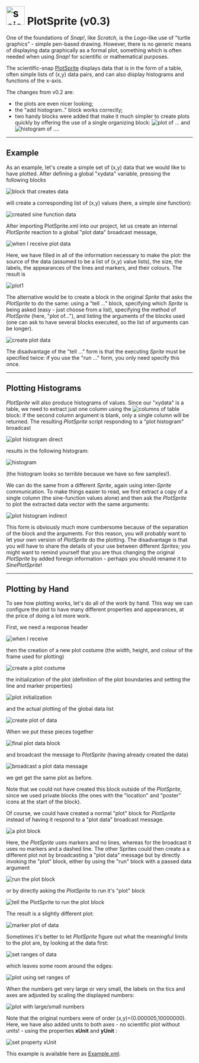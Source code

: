 # <img alt="scientific-snap-icon" src="../images/einstein_snap.png" width="50"/> PlotSprite (v0.3)

One of the foundations of *Snap!*, like *Scratch*, is the *Logo*-like use of "turtle graphics" - simple pen-based drawing.  However, there is no generic means of displaying data graphically as a formal plot, something which is often needed when using *Snap!* for scientific or mathematical purposes.

The scientific-snap [PlotSprite](./PlotSprite.xml) displays data that is in the form of a table, often simple lists of (x,y) data pairs, and can also display histograms and functions of the x-axis.

The changes from v0.2 are:
- the plots are even nicer looking;
- the "add histogram.." block works correctly;
- two handy blocks were added that make it much simpler to create plots quickly by offering the use of a single organizing block: ![plot of ...](./images/plot_of.png) and ![histogram of ...](./images/histogram_of.png).

---

## Example

As an example, let's create a simple set of (x,y) data that we would like to have plotted. After defining a global "xydata" variable, pressing the following blocks

![block that creates data](./images/create_data.png)

will create a corresponding list of (x,y) values (here, a simple sine function):

![created sine function data](./images/created_data.png)

After importing PlotSprite.xml into our project, let us create an internal *PlotSprite* reaction to a global "plot data" broadcast message, 

![when I receive plot data](./images/when_I_receive_plot_data.png)

Here, we have filled in all of the information necessary to make the plot: the source of the data (assumed to be a list of (x,y) value lists), the size, the labels, the appearances of the lines and markers, and their colours.  The result is

![plot1](./images/plot1.png)

The alternative would be to create a block in the original *Sprite* that asks the *PlotSprite* to do the same: using a "tell ..."  block, specifying which *Sprite* is being asked (easy - just choose from a list), specifying the method of *PlotSprite* (here, "plot of..."), and listing the arguments of the blocks used (one can ask to have several blocks executed, so the list of arguments can be longer).

![create plot data](./images/create_plot_data.png)

The disadvantage of the "tell ..." form is that the executing *Sprite* must be specified twice: if you use the "run ..." form, you only need specify this once.

---

## Plotting Histograms

*PlotSprite* will also produce histograms of values.  Since our "xydata" is a table, we need to extract just one column using the ![columns of table](./images/columns_of_table.png) block: if the second column argument is blank, only a single column will be returned.  The resulting *PlotSprite* script responding to a "plot histogram" broadcast

![plot histogram direct](./images/plot_histogram_direct.png)

results in the following histogram:

![histogram](./images/histogram.png)

(the histogram looks so terrible because we have so few samples!).

We can do the same from a different *Sprite*, again using inter-*Sprite* communication.  To make things easier to read, we first extract a copy of a single column (the sine-function values alone) and then ask the *PlotSprite* to plot the extracted data vector with the same arguments:

![plot histogram indirect](./images/plot_histogram_indirect.png)

This form is obviously much more cumbersome because of the separation of the block and the arguments. For this reason, you will probably want to let your own version of *PlotSprite* do the plotting.  The disadvantage is that you will have to share the details of your use between different *Sprites*; you might want to remind yourself that you are thus changing the original *PlotSprite* by added foreign information - perhaps you should rename it to *SinePlotSprite*!


---

## Plotting by Hand

To see how plotting works, let's do all of the work by hand.  This way we can configure the plot to have many different properties and appearances, at the price of doing a lot more work.

First, we need a response header

![when I receive](./images/when_I_receive.png)

then the creation of a new plot costume (the width, height, and colour of the frame used for plotting)

![create a plot costume](./images/new_costume.png)

the initialization of the plot (definition of the plot boundaries and setting the line and marker properties)

![plot initialization](./images/plot_properties.png)

and the actual plotting of the global data list

![create plot of data](./images/create_plot.png)

When we put these pieces together

![final plot data block](./images/plot_data_block.png)

and broadcast the message to *PlotSprite* (having already created the data)

![broadcast a plot data message](./images/broadcast_plot_data.png)

we get get the same plot as before.

Note that we could not have created this block outside of the *PlotSprite*, since we used private blocks (the ones with the "location" and "poster" icons at the start of the block).

Of course, we could have created a normal "plot" block for *PlotSprite* instead of having it respond to a "plot data" broadcast message.

![a plot block](./images/plot_block.png)

Here, the *PlotSprite* uses markers and no lines, whereas for the broadcast it uses no markers and a dashed line.  The other Sprites could then create a a different plot not by broadcasting a "plot data" message but by directly invoking the "plot" block, either by using the "run" block with a passed data argument

![run the plot block](./images/run_plot.png)

or by directly asking the *PlotSprite* to run it's "plot" block

![tell the PlotSprite to run the plot block](./images/tell_run_plot.png)

The result is a slightly different plot:

![marker plot of data](./images/plot2.png)

Sometimes it's better to let *PlotSprite* figure out what the meaningful limits to the plot are, by looking at the data first:

![set ranges of data](./images/set_ranges_of.png)

which leaves some room around the edges:

![plot using set ranges of](./images/plot3.png)

When the numbers get very large or very small, the labels on the tics and axes are adjusted by scaling the displayed numbers:

![plot with large/small numbers](./images/plot4.png)

Note that the original numbers were of order (x,y)=(0.000005,10000000).
Here, we have also added units to both axes - no scientific plot without units! - using the properties **xUnit** and **yUnit** :

![set property xUnit](./images/set_property_xUnit.png)

This example is available here as [Example.xml](./Example.xml).

